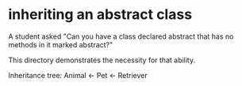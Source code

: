 # inheriting an abstract class

A student asked "Can you have a class declared abstract that has no methods in it marked abstract?"

This directory demonstrates the necessity for that ability.

Inheritance tree:
    Animal <- Pet <- Retriever
